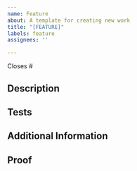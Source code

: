 ```yaml
---
name: Feature
about: A template for creating new work
title: "[FEATURE]"
labels: feature
assignees: ''

---
```


Closes #<!--Issue # here-->

## Description
<!--What additions / changes does this make?-->

<!-- You can also choose to add a list of changes and if they have been completed or not by using the markdown to-do list syntax
- [ ] Not Completed
- [x] Completed
-->

## Tests
<!--How was this tested?

<!-- Examples:
- [ ] local
- [ ] manual
- [ ] unit
- [ ] integration
-->

## Additional Information
<!--What, if anything, should the reviewer also know about?-->

<!-- Examples:
- [ ] breaking changes
- [ ] dependencies added
- [ ] comparisons between new and old behavior
-->

## Proof
<!--screenshots of rendered elements, screenrecorded demos, etc-->

